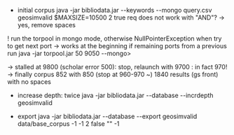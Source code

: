 
 - initial corpus java -jar bibliodata.jar --keywords --mongo query.csv geosimvalid $MAXSIZE=10500 2 true
req does not work with "AND"? -> yes, remove spaces

! run the torpool in mongo mode, otherwise NullPointerException when try to get next port -> works at the beginning if remaining ports from a previous run
java -jar torpool.jar 50 9050 --mongo> 

-> stalled at 9800 (scholar error 500): stop, relaunch with 9700
 : in fact 970! -> finally corpus 852 with 850 (stop at 960-970 ~)
1840 results (gs front) with no spaces

 - increase depth: twice java -jar bibliodata.jar --database --incrdepth geosimvalid

 - export java -jar bibliodata.jar --database --export geosimvalid data/base_corpus -1 -1 2 false "" -1


